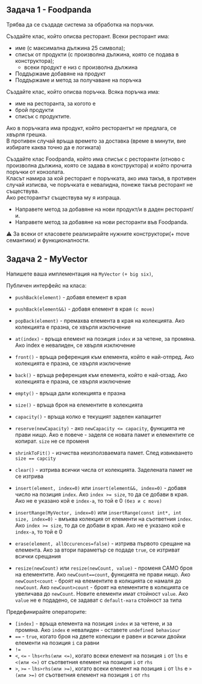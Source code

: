 ## Задачa 1 - Foodpanda
Трябва да се създаде система за обработка на поръчки.

Създайте клас, който описва ресторант. Всеки ресторант има:
- име (с максимална дължина 25 символа);
- списък от продукти (с произволна дължина, която се подава в конструктора);
	* всеки продукт е низ с произволна дължина
- Поддържаме добавяне на продукт
- Поддържаме и метод за получаване на поръчка
  
Създайте клас, който описва поръчка. Всяка поръчка има:
- име на ресторанта, за когото е
- брой продукти
- списък с продуктите.

Ако в поръчката има продукт, който ресторантът не предлага, се хвърля грешка. <br />
В противен случай връща времето за доставка (време в минути, вие избирате каква точно да е логиката) <br />

Създайте клас Foodpanda, който има списък с ресторанти (отново с произволна дължина, която се задава в конструктора) и който прочита поръчки от конзолата. <br />
Класът намира за кой ресторант е поръчката, ако има такъв, в противен случай изписва, че поръчката е невалидна, понеже такъв ресторант не съществува. <br />
Ако ресторантът съществува му я изпраща. <br />
- Направете метод за добавяне на нови продукт/и в даден ресторант/и.
- Направете метод за добавяне на нови ресторанти във Foodpanda.
  
:warning: За всеки от класовете реализирайте нужните конструктори(+ move семантики) и функционалности.

## Задачa 2 - MyVector
Напишете ваша имплементация на `MyVector` `(+ big six)`,

Публичен интерфейс на класа:
 - `pushBack(element)` - добавя елемент в края 
 - `pushBack(element&&)` - добавя елемент в края `(с move)`
 
 - `popBack(element)` - премахва елемента в края на колекцията. Ако колекцията е празна, се хвърля изключение
 - `at(index)` - връща елемент на позиция `index` и за четене, за промяна. Ако index е невалиден, се хвърля изключение
 - `front()` - връща референция към елемента, който е най-отпред. Ако колекцията е празна, се хвърля изключение
 - `back()` - връща референция към елемента, който е най-отзад. Ако колекцията е празна, се хвърля изключение
 - `empty()` - връща дали колекцията е празна
 - `size()` - връща броя на елементите в колекцията
 - `capacity()` - връща колко е текущият заделен капацитет
 - `reserve(newCapacity)` - ако `newCapacity <= capacity`, функцията не прави нищо. Ако е повече - заделя се новата памет и елементите се копират. `size` не се променя
 - `shrinkToFit()` - изчиства неизползваемата памет. След извикването `size == capcity`
 - `clear()` - изтрива всички числа от колекцията. Заделената памет не се изтрива
 - `insert(element, index=0)` или `insert(element&&, index=0)` - добавя число на позиция `index`. Ако `index >= size`, то да се добави в края. Ако не е указано кой е `index-a`, то той е 0 `(без и с move)`
 - `insertRange(MyVector, index=0)` или `insertRange(const int*, int size, index=0)` - вмъква колекция от елементи на съответния `index`. Ако `index >= size`, то да се добави в края.  Ако не е указано кой е `index-a`, то той е 0
 - `erase(element, allOccurences=false)` - изтрива първото срещане на елемента. Ако за втори параметър се подаде `true`, се изтриват всички срещания
 - `resize(newCount)` или  `resize(newCount, value)` - променя САМО броя на елементите. Ако `newCount==count`, функцията не прави нищо. Ако `newCount<count` - броят на елементите в колкцията се намаля до `newCount`. Ако `newCount>count` - броят на елементите в колкцията се увеличава до `newCount`. Новите елементи имат стойност `value`. Ако `value` не е подадено, се задават с `default-ната` стойност за типа

 Предефинирайте операторите:
 
 - `[index]` - връща елемента на позиция `index` и за четене, и за промяна. Ако `index` е невалиден - оставете `undefined behaviour`
 - `==` - `true`, когато броя на двете колекции е равен и всички двойки елементи на позиция `i` са равни
 - `!=`
 - `<`, `<=` - `lhs<rhs(или <=)`, когато всеки елемент на позиция `i` от `lhs` е `<(или <=)` от съответния елемент на позиция `i` от `rhs`
 - `>`, `>=` - `lhs>rhs(или >=)`, когато всеки елемент на позиция `i` от `lhs` е `>(или >=)` от съответния елемент на позиция `i` от `rhs`	

